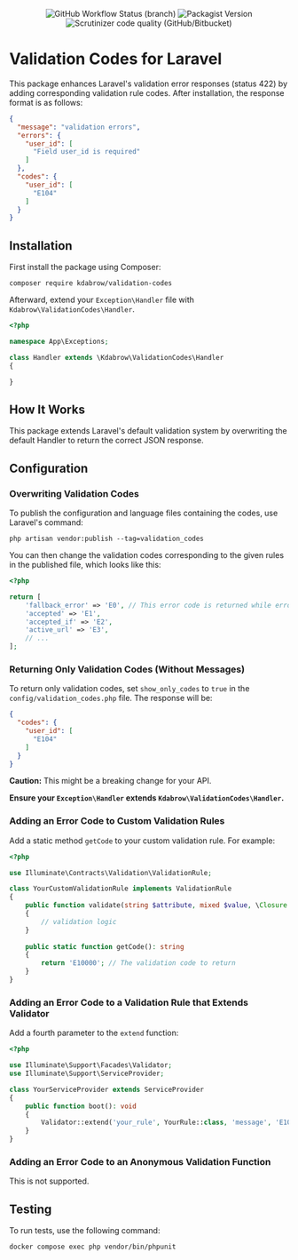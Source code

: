 <p align="center">
<img alt="GitHub Workflow Status (branch)" src="https://github.com/karoldabro/validation-codes/actions/workflows/laravel.yml/badge.svg">
<img alt="Packagist Version" src="https://img.shields.io/packagist/v/kdabrow/validation-codes">
<img alt="Scrutinizer code quality (GitHub/Bitbucket)" src="https://img.shields.io/scrutinizer/quality/g/karoldabro/validation-codes/master">
</p>

# Validation Codes for Laravel

This package enhances Laravel's validation error responses (status 422) by adding corresponding validation rule codes. After installation, the response format is as follows:

```json
{
  "message": "validation errors",
  "errors": {
    "user_id": [
      "Field user_id is required"
    ]
  },
  "codes": {
    "user_id": [
      "E104"
    ]
  }
}
```

## Installation
First install the package using Composer:
```shell
composer require kdabrow/validation-codes
```

Afterward, extend your `Exception\Handler` file with `Kdabrow\ValidationCodes\Handler`.
```php
<?php

namespace App\Exceptions;

class Handler extends \Kdabrow\ValidationCodes\Handler
{

}
```

## How It Works

This package extends Laravel's default validation system by overwriting the default Handler to return the correct JSON response.

## Configuration

### Overwriting Validation Codes

To publish the configuration and language files containing the codes, use Laravel's command:

```shell
php artisan vendor:publish --tag=validation_codes
```

You can then change the validation codes corresponding to the given rules in the published file, which looks like this:

```php
<?php

return [
    'fallback_error' => 'E0', // This error code is returned while error code isn't found in this file
    'accepted' => 'E1',
    'accepted_if' => 'E2',
    'active_url' => 'E3',
    // ...
];
```

### Returning Only Validation Codes (Without Messages)

To return only validation codes, set `show_only_codes` to `true` in the `config/validation_codes.php` file. The response will be:

```json
{
  "codes": {
    "user_id": [
      "E104"
    ]
  }
}
```

**Caution:** This might be a breaking change for your API.

**Ensure your `Exception\Handler` extends `Kdabrow\ValidationCodes\Handler`.**

### Adding an Error Code to Custom Validation Rules

Add a static method `getCode` to your custom validation rule. For example:

```php
<?php

use Illuminate\Contracts\Validation\ValidationRule;

class YourCustomValidationRule implements ValidationRule
{
    public function validate(string $attribute, mixed $value, \Closure $fail): void
    {
        // validation logic
    }
    
    public static function getCode(): string
    {
        return 'E10000'; // The validation code to return
    }
}
```

### Adding an Error Code to a Validation Rule that Extends Validator

Add a fourth parameter to the `extend` function:

```php
<?php

use Illuminate\Support\Facades\Validator;
use Illuminate\Support\ServiceProvider;

class YourServiceProvider extends ServiceProvider
{
    public function boot(): void
    {
        Validator::extend('your_rule', YourRule::class, 'message', 'E10000');
    }
}
```

### Adding an Error Code to an Anonymous Validation Function

This is not supported.

## Testing

To run tests, use the following command:

```shell
docker compose exec php vendor/bin/phpunit
```